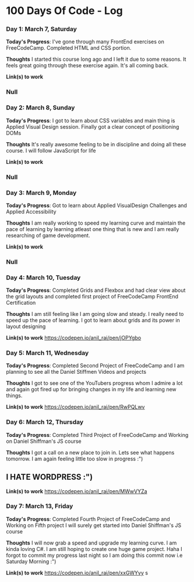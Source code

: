 # 100 Days Of Code - Log

### Day 1: March 7, Saturday

**Today's Progress**: I've gone through many FrontEnd exercises on FreeCodeCamp. Completed HTML and CSS portion.

**Thoughts** I started this course long ago and I left it due to some reasons. It feels great going through these exercise again. It's all
coming back.

**Link(s) to work**

### Null

### Day 2: March 8, Sunday

**Today's Progress**: I got to learn about CSS variables and main thing is Applied Visual Design session. Finally got a clear concept of positioning DOMs

**Thoughts** It's really awesome feeling to be in discipline and doing all these course. I will follow JavaScript for life

**Link(s) to work**

### Null

### Day 3: March 9, Monday

**Today's Progress**: Got to learn about Applied VisualDesign Challenges and Applied Accessibility

**Thoughts** I am really working to speed my learning curve and maintain the pace of learning by learning atleast one thing that is new and I am really researching of game development.

**Link(s) to work**

### Null

### Day 4: March 10, Tuesday

**Today's Progress**: Completed Grids and Flexbox and had clear view about the grid layouts and completed first project of FreeCodeCamp FrontEnd Certification

**Thoughts** I am still feeling like I am going slow and steady. I really need to speed up the pace of learning. I got to learn about grids and its power in layout designing

**Link(s) to work**
https://codepen.io/anil_rai/pen/jOPYgbo

### Day 5: March 11, Wednesday

**Today's Progress**: Completed Second Project of FreeCodeCamp and I am planning to see all the Daniel Stiffmen Videos and projects

**Thoughts** I got to see one of the YouTubers progress whom I admire a lot and again got fired up for bringing changes in my life and learning new things.

**Link(s) to work**
https://codepen.io/anil_rai/pen/RwPQLwv


### Day 6: March 12, Thursday

**Today's Progress**: Completed Third Project of FreeCodeCamp and Working on Daniel Shiffman's JS course

**Thoughts** I got a call on a new place to join in. Lets see what happens tomorrow. I am again feeling little too slow in progress :")   

## I HATE WORDPRESS :")

**Link(s) to work**
https://codepen.io/anil_rai/pen/MWwVYZa



### Day 7: March 13, Friday

**Today's Progress**: Completed Fourth Project of FreeCodeCamp and Working on Fifth project I will surely get started into Daniel Shiffman's JS course

**Thoughts** I will now grab a speed and upgrade my learning curve. I am kinda loving C#. I am still hoping to create one huge game project. Haha I forgot to commit my progress last night so I am doing this commit now i.e Saturday Morning :")

**Link(s) to work**
https://codepen.io/anil_rai/pen/xxGWYvy
s
